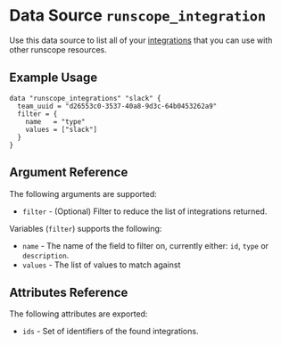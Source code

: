 # Data Source `runscope_integration`

Use this data source to list all of your [integrations](https://www.runscope.com/docs/api/integrations)
that you can use with other runscope resources.

## Example Usage

```hcl
data "runscope_integrations" "slack" {
  team_uuid = "d26553c0-3537-40a8-9d3c-64b0453262a9"
  filter = {
    name   = "type"
    values = ["slack"]
  }
}
```

## Argument Reference

The following arguments are supported:

* `filter` - (Optional) Filter to reduce the list of integrations returned.

Variables (`filter`) supports the following:

* `name` - The name of the field to filter on, currently either: `id`, `type` or `description`.
* `values` - The list of values to match against

## Attributes Reference
The following attributes are exported:

* `ids` - Set of identifiers of the found integrations.
